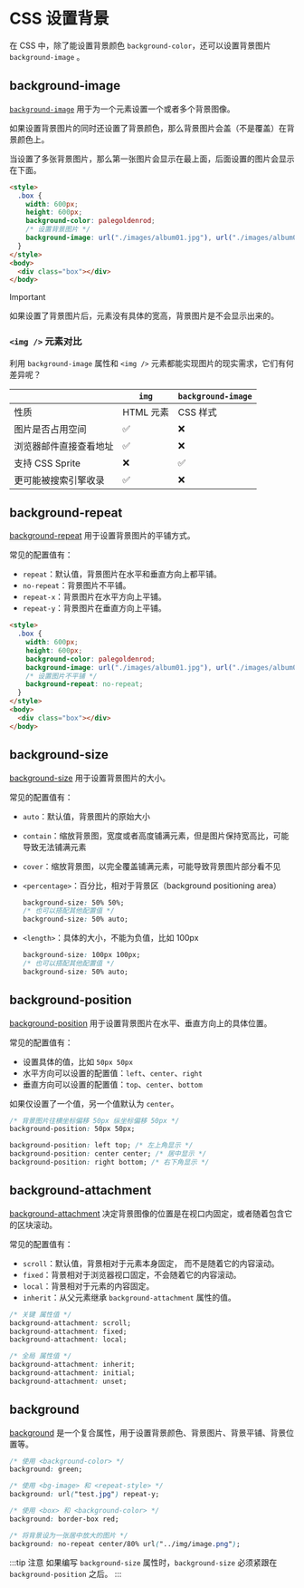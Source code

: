 # CSS 设置背景

在 CSS 中，除了能设置背景颜色 `background-color`，还可以设置背景图片 `background-image` 。

## background-image

[`background-image`](https://developer.mozilla.org/zh-CN/docs/Web/CSS/background-image) 用于为一个元素设置一个或者多个背景图像。

如果设置背景图片的同时还设置了背景颜色，那么背景图片会盖（不是覆盖）在背景颜色上。

当设置了多张背景图片，那么第一张图片会显示在最上面，后面设置的图片会显示在下面。

```html
<style>
  .box {
    width: 600px;
    height: 600px;
    background-color: palegoldenrod;
    /* 设置背景图片 */
    background-image: url("./images/album01.jpg"), url("./images/album02.jpg");
  }
</style>
<body>
  <div class="box"></div>
</body>
```

> [!IMPORTANT]
> 如果设置了背景图片后，元素没有具体的宽高，背景图片是不会显示出来的。

### `<img />` 元素对比

利用 `background-image` 属性和 `<img />` 元素都能实现图片的现实需求，它们有何差异呢？

|                        | `img`              | `background-image` |
| ---------------------- | ------------------ | ------------------ |
| 性质                   | HTML 元素          | CSS 样式           |
| 图片是否占用空间       | :white_check_mark: | :x:                |
| 浏览器邮件直接查看地址 | :white_check_mark: | :x:                |
| 支持 CSS Sprite        | :x:                | :white_check_mark: |
| 更可能被搜索引擎收录   | :white_check_mark: | :x:                |

## background-repeat

[background-repeat](https://developer.mozilla.org/zh-CN/docs/Web/CSS/background-repeat) 用于设置背景图片的平铺方式。

常见的配置值有：

- `repeat`：默认值，背景图片在水平和垂直方向上都平铺。
- `no-repeat`：背景图片不平铺。
- `repeat-x`：背景图片在水平方向上平铺。
- `repeat-y`：背景图片在垂直方向上平铺。

```html
<style>
  .box {
    width: 600px;
    height: 600px;
    background-color: palegoldenrod;
    background-image: url("./images/album01.jpg"), url("./images/album02.jpg");
    /* 设置图片不平铺 */
    background-repeat: no-repeat;
  }
</style>
<body>
  <div class="box"></div>
</body>
```

## background-size

[background-size](https://developer.mozilla.org/zh-CN/docs/Web/CSS/background-size) 用于设置背景图片的大小。

常见的配置值有：

- `auto`：默认值，背景图片的原始大小
- `contain`：缩放背景图，宽度或者高度铺满元素，但是图片保持宽高比，可能导致无法铺满元素
- `cover`：缩放背景图，以完全覆盖铺满元素，可能导致背景图片部分看不见
- `<percentage>`：百分比，相对于背景区（background positioning area）

  ```css
  background-size: 50% 50%;
  /* 也可以搭配其他配置值 */
  background-size: 50% auto;
  ```

- `<length>`：具体的大小，不能为负值，比如 100px

  ```css
  background-size: 100px 100px;
  /* 也可以搭配其他配置值 */
  background-size: 50% auto;
  ```

## background-position

[background-position](https://developer.mozilla.org/zh-CN/docs/Web/CSS/background-position) 用于设置背景图片在水平、垂直方向上的具体位置。

常见的配置值有：

- 设置具体的值，比如 `50px 50px`
- 水平方向可以设置的配置值：`left`、`center`、`right`
- 垂直方向可以设置的配置值：`top`、`center`、`bottom`

如果仅设置了一个值，另一个值默认为 `center`。

```css
/* 背景图片往横坐标偏移 50px 纵坐标偏移 50px */
background-position: 50px 50px;

background-position: left top; /* 左上角显示 */
background-position: center center; /* 居中显示 */
background-position: right bottom; /* 右下角显示 */
```

## background-attachment

[background-attachment](https://developer.mozilla.org/zh-CN/docs/Web/CSS/background-attachment) 决定背景图像的位置是在视口内固定，或者随着包含它的区块滚动。

常见的配置值有：

- `scroll`：默认值，背景相对于元素本身固定， 而不是随着它的内容滚动。
- `fixed`：背景相对于浏览器视口固定，不会随着它的内容滚动。
- `local`：背景相对于元素的内容固定。
- `inherit`：从父元素继承 `background-attachment` 属性的值。

```css
/* 关键 属性值 */
background-attachment: scroll;
background-attachment: fixed;
background-attachment: local;

/* 全局 属性值 */
background-attachment: inherit;
background-attachment: initial;
background-attachment: unset;
```

## background

[background](https://developer.mozilla.org/zh-CN/docs/Web/CSS/background) 是一个复合属性，用于设置背景颜色、背景图片、背景平铺、背景位置等。

```css
/* 使用 <background-color> */
background: green;

/* 使用 <bg-image> 和 <repeat-style> */
background: url("test.jpg") repeat-y;

/* 使用 <box> 和 <background-color> */
background: border-box red;

/* 将背景设为一张居中放大的图片 */
background: no-repeat center/80% url("../img/image.png");
```

:::tip 注意
如果编写 `background-size` 属性时，`background-size` 必须紧跟在 `background-position` 之后。
:::
